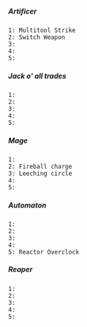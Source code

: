 ##### **Artificer** 
	1: Multitool Strike
	2: Switch Weapon
	3: 
	4: 
	5: 
##### **Jack o' all trades**
	1: 
	2: 
	3: 
	4: 
	5: 
##### **Mage** 
	1: 
	2: Fireball charge 
	3: Leeching circle 
	4:
	5:
##### **Automaton**
	1: 
	2: 
	3: 
	4: 
	5: Reactor Overclock
##### **Reaper**
	1: 
	2: 
	3: 
	4: 
	5: 
